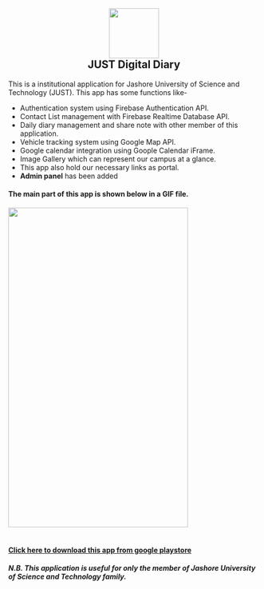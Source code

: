 <h2 align="center"><img height="100" width="100" src="https://github.com/rmproduct/JUSTDigitalDiary/blob/master/app/src/main/res/drawable/logo.png"><br>JUST Digital Diary </h2>
<p>This is a institutional application for Jashore University of Science and Technology (JUST). This app has some functions like-<br></p>
<ul>
  <li>Authentication system using Firebase Authentication API.</li>
  <li>Contact List management with Firebase Realtime Database API.</li>
  <li>Daily diary management and share note with other member of this application.</li>
  <li>Vehicle tracking system using Google Map API.</li>
  <li>Google calendar integration using Goople Calendar iFrame.</li>
  <li>Image Gallery which can represent our campus at a glance.</li>
  <li>This app also hold our necessary links as portal.</li>
  <li><b>Admin panel</b> has been added</li>
</ul>
<h4>The main part of this app is shown below in a GIF file.</h4>
<img src="https://github.com/rmproduct/JUSTDigitalDiary/blob/master/F_drive/ESD-ISO/Intro.gif" height="640" width="360"/>
<br><br>
<h4><a href="https://play.google.com/store/apps/details?id=com.blogspot.skferdous.justdigitaldiary" title="JUST Digital Diary App Link">Click here to download this app from google playstore</a></h4>
<h4><i>N.B. This application is useful for only the member of Jashore University of Science and Technology family.</i></h4>
